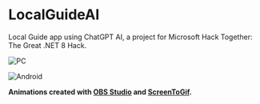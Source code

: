 # LocalGuideAI

Local Guide app using ChatGPT AI, a project for Microsoft Hack Together: The Great .NET 8 Hack.

![PC](https://raw.githubusercontent.com/danzuep/LocalGuideAI/main/Assets/Animations/PC.gif)

![Android](https://raw.githubusercontent.com/danzuep/LocalGuideAI/main/Assets/Animations/Android.gif)

**Animations created with [OBS Studio](https://obsproject.com/) and [ScreenToGif](https://www.screentogif.com/).**